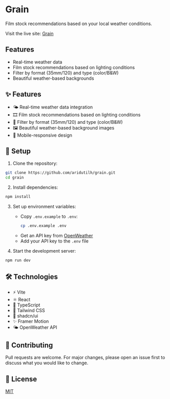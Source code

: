 # Grain

Film stock recommendations based on your local weather conditions.

Visit the live site: [Grain](https://aridutilh.github.io/grain/)

## Features
- Real-time weather data
- Film stock recommendations based on lighting conditions
- Filter by format (35mm/120) and type (color/B&W)
- Beautiful weather-based backgrounds

## ✨ Features

- 🌤️ Real-time weather data integration
- 🎞️ Film stock recommendations based on lighting conditions
- 📏 Filter by format (35mm/120) and type (color/B&W)
- 🖼️ Beautiful weather-based background images
- 📱 Mobile-responsive design

## 🚀 Setup

1. Clone the repository:
```sh
git clone https://github.com/aridutilh/grain.git
cd grain
```

2. Install dependencies:
```sh
npm install
```

3. Set up environment variables:
   - Copy `.env.example` to `.env`:
     ```sh
     cp .env.example .env
     ```
   - Get an API key from [OpenWeather](https://openweathermap.org/api)
   - Add your API key to the `.env` file

4. Start the development server:
```sh
npm run dev
```

## 🛠️ Technologies

- ⚡️ Vite
- ⚛️ React
- 📝 TypeScript
- 🎨 Tailwind CSS
- 🎯 shadcn/ui
- ✨ Framer Motion
- 🌤️ OpenWeather API

## 🤝 Contributing

Pull requests are welcome. For major changes, please open an issue first to discuss what you would like to change.

## 📄 License

[MIT](https://choosealicense.com/licenses/mit/)
